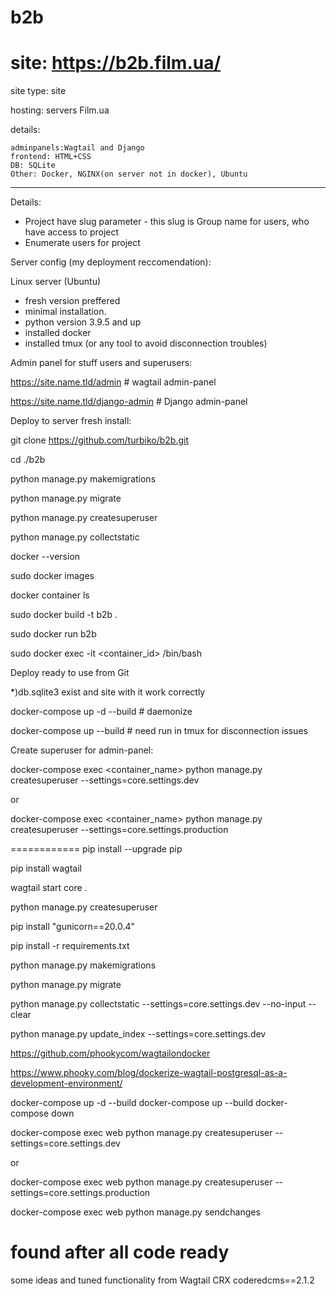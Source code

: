 # b2b
# site: https://b2b.film.ua/

site type: site

hosting: servers Film.ua

details: 

	adminpanels:Wagtail and Django
	frontend: HTML+CSS
	DB: SQLite
	Other: Docker, NGINX(on server not in docker), Ubuntu
-----------------
Details:

- Project have slug parameter - this slug is Group name for users, who have access to project
- Enumerate users for project

Server config (my deployment reccomendation):

 Linux server (Ubuntu)
- fresh version preffered
- minimal installation.
- python version 3.9.5 and up
- installed docker
- installed tmux (or any tool to avoid disconnection troubles) 
 
Admin panel for stuff users and superusers:

https://site.name.tld/admin # wagtail admin-panel

https://site.name.tld/django-admin  # Django admin-panel

Deploy to server fresh install:

git clone https://github.com/turbiko/b2b.git

cd ./b2b

python manage.py makemigrations

python manage.py migrate

python manage.py createsuperuser

python manage.py collectstatic

docker --version

sudo docker images

docker container ls

sudo docker build -t b2b .

sudo docker run b2b

sudo docker exec -it <container_id> /bin/bash

Deploy ready to use from Git

*)db.sqlite3 exist and site with it work correctly

docker-compose up -d --build  # daemonize 

docker-compose up  --build  # need run in tmux for disconnection issues

Create superuser for admin-panel:

docker-compose exec   <container_name> python manage.py createsuperuser --settings=core.settings.dev

or 

docker-compose exec   <container_name> python manage.py createsuperuser --settings=core.settings.production



============
pip install --upgrade pip

pip install wagtail

wagtail start  core .

python manage.py createsuperuser

pip install "gunicorn==20.0.4"

pip install -r requirements.txt

python manage.py makemigrations

python manage.py migrate

python manage.py collectstatic  --settings=core.settings.dev --no-input --clear

python manage.py update_index  --settings=core.settings.dev

https://github.com/phookycom/wagtailondocker 

https://www.phooky.com/blog/dockerize-wagtail-postgresql-as-a-development-environment/

docker-compose up -d --build
docker-compose up  --build
docker-compose down

docker-compose exec web python manage.py createsuperuser --settings=core.settings.dev

or 

docker-compose exec web python manage.py createsuperuser --settings=core.settings.production


docker-compose exec web python manage.py sendchanges

# found after all code ready 
some ideas and tuned functionality from Wagtail CRX coderedcms==2.1.2

